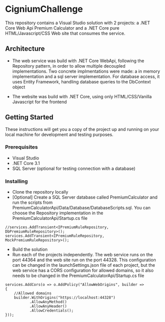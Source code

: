 # CigniumChallenge

This repository contains a Visual Studio solution with 2 projects: a .NET Core Web Api Premium Calculator and a .NET Core pure HTML/Javascript/CSS Web site that consumes the service.

## Architecture

* The web service was build with .NET Core WebApi, following the Repository pattern, in order to allow multiple decoupled implementations. Two concrete implmentations were made: a in memory implementation and a sql server implementation.
For database access, it uses Entity Framework, handling database queries to the DbContext object

* The website was build with .NET Core, using only HTML/CSS/Vanilla Javascript for the frontend

## Getting Started

These instructions will get you a copy of the project up and running on your local machine for development and testing purposes.

### Prerequisites

* Visual Studio
* .NET Core 3.1
* SQL Server (optional for testing connection with a database)

### Installing

* Clone the repository locally
* [Optional] Create a SQL Server database called PremiumCalculator and run the scripts from PremiumCalculatorApi/Data/Database/DatabaseScripts.sql. You can choose the Repository implementation in the PremiumCalculatorApi/Startup.cs file
```
//services.AddTransient<IPremiumRuleRepository, DbPremiumRuleRepository>();
services.AddTransient<IPremiumRuleRepository, MockPremiumRuleRepository>();
```
* Build the solution
* Run each of the projects independently. The web service runs on the port 44364 and the web site run on the port 44328. This configuration can be changed in the launchSettings.json file of each project, but the web service has a CORS configuration for allowed domains, so it also needs to be changed in the PremiumCalculatorApi/Startup.cs file 
```
services.AddCors(o => o.AddPolicy("AllowWebOrigins", builder =>
{
    //Allowed domains
    builder.WithOrigins("https://localhost:44328")
           .AllowAnyMethod()
           .AllowAnyHeader()
           .AllowCredentials();
}));
```

